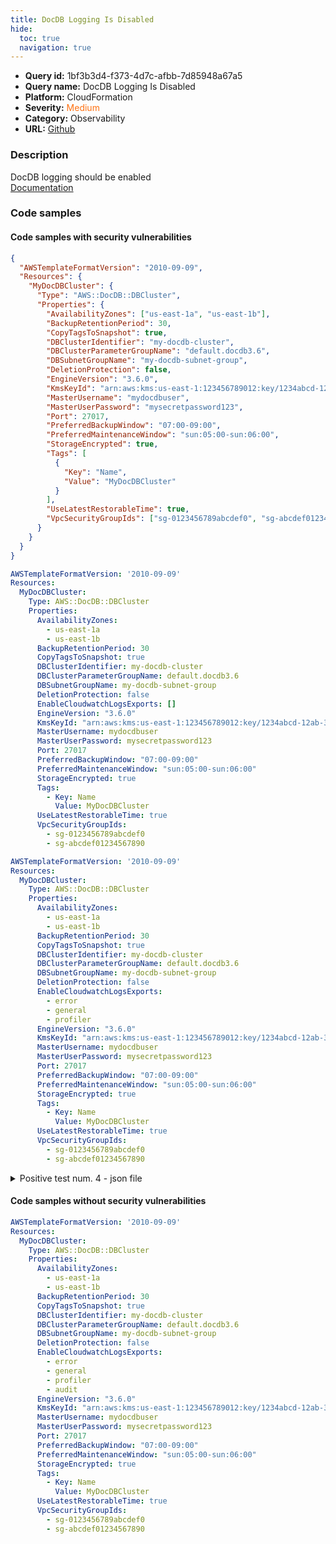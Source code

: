 ```yaml
---
title: DocDB Logging Is Disabled
hide:
  toc: true
  navigation: true
---
```


<style>
  .highlight .hll {
    background-color: #ff171742;
  }
  .md-content {
    max-width: 1100px;
    margin: 0 auto;
  }
</style>

-   **Query id:** 1bf3b3d4-f373-4d7c-afbb-7d85948a67a5
-   **Query name:** DocDB Logging Is Disabled
-   **Platform:** CloudFormation
-   **Severity:** <span style="color:#ff7213">Medium</span>
-   **Category:** Observability
-   **URL:** [Github](https://github.com/Checkmarx/kics/tree/master/assets/queries/cloudFormation/aws/docdb_logging_disabled)

### Description
DocDB logging should be enabled<br>
[Documentation](https://docs.aws.amazon.com/AWSCloudFormation/latest/UserGuide/aws-resource-docdb-dbcluster.html#cfn-docdb-dbcluster-enablecloudwatchlogsexports)

### Code samples
#### Code samples with security vulnerabilities
```json title="Positive test num. 1 - json file" hl_lines="6"
{
  "AWSTemplateFormatVersion": "2010-09-09",
  "Resources": {
    "MyDocDBCluster": {
      "Type": "AWS::DocDB::DBCluster",
      "Properties": {
        "AvailabilityZones": ["us-east-1a", "us-east-1b"],
        "BackupRetentionPeriod": 30,
        "CopyTagsToSnapshot": true,
        "DBClusterIdentifier": "my-docdb-cluster",
        "DBClusterParameterGroupName": "default.docdb3.6",
        "DBSubnetGroupName": "my-docdb-subnet-group",
        "DeletionProtection": false,
        "EngineVersion": "3.6.0",
        "KmsKeyId": "arn:aws:kms:us-east-1:123456789012:key/1234abcd-12ab-34cd-56ef-1234567890ab",
        "MasterUsername": "mydocdbuser",
        "MasterUserPassword": "mysecretpassword123",
        "Port": 27017,
        "PreferredBackupWindow": "07:00-09:00",
        "PreferredMaintenanceWindow": "sun:05:00-sun:06:00",
        "StorageEncrypted": true,
        "Tags": [
          {
            "Key": "Name",
            "Value": "MyDocDBCluster"
          }
        ],
        "UseLatestRestorableTime": true,
        "VpcSecurityGroupIds": ["sg-0123456789abcdef0", "sg-abcdef01234567890"]
      }
    }
  }
}

```
```yaml title="Positive test num. 2 - yaml file" hl_lines="15"
AWSTemplateFormatVersion: '2010-09-09'
Resources:
  MyDocDBCluster:
    Type: AWS::DocDB::DBCluster
    Properties:
      AvailabilityZones:
        - us-east-1a
        - us-east-1b
      BackupRetentionPeriod: 30
      CopyTagsToSnapshot: true
      DBClusterIdentifier: my-docdb-cluster
      DBClusterParameterGroupName: default.docdb3.6
      DBSubnetGroupName: my-docdb-subnet-group
      DeletionProtection: false
      EnableCloudwatchLogsExports: []
      EngineVersion: "3.6.0"
      KmsKeyId: "arn:aws:kms:us-east-1:123456789012:key/1234abcd-12ab-34cd-56ef-1234567890ab"
      MasterUsername: mydocdbuser
      MasterUserPassword: mysecretpassword123
      Port: 27017
      PreferredBackupWindow: "07:00-09:00"
      PreferredMaintenanceWindow: "sun:05:00-sun:06:00"
      StorageEncrypted: true
      Tags:
        - Key: Name
          Value: MyDocDBCluster
      UseLatestRestorableTime: true
      VpcSecurityGroupIds:
        - sg-0123456789abcdef0
        - sg-abcdef01234567890

```
```yaml title="Positive test num. 3 - yaml file" hl_lines="15"
AWSTemplateFormatVersion: '2010-09-09'
Resources:
  MyDocDBCluster:
    Type: AWS::DocDB::DBCluster
    Properties:
      AvailabilityZones:
        - us-east-1a
        - us-east-1b
      BackupRetentionPeriod: 30
      CopyTagsToSnapshot: true
      DBClusterIdentifier: my-docdb-cluster
      DBClusterParameterGroupName: default.docdb3.6
      DBSubnetGroupName: my-docdb-subnet-group
      DeletionProtection: false
      EnableCloudwatchLogsExports:
        - error
        - general
        - profiler
      EngineVersion: "3.6.0"
      KmsKeyId: "arn:aws:kms:us-east-1:123456789012:key/1234abcd-12ab-34cd-56ef-1234567890ab"
      MasterUsername: mydocdbuser
      MasterUserPassword: mysecretpassword123
      Port: 27017
      PreferredBackupWindow: "07:00-09:00"
      PreferredMaintenanceWindow: "sun:05:00-sun:06:00"
      StorageEncrypted: true
      Tags:
        - Key: Name
          Value: MyDocDBCluster
      UseLatestRestorableTime: true
      VpcSecurityGroupIds:
        - sg-0123456789abcdef0
        - sg-abcdef01234567890

```
<details><summary>Positive test num. 4 - json file</summary>

```json hl_lines="14"
{
  "AWSTemplateFormatVersion": "2010-09-09",
  "Resources": {
    "MyDocDBCluster": {
      "Type": "AWS::DocDB::DBCluster",
      "Properties": {
        "AvailabilityZones": ["us-east-1a", "us-east-1b"],
        "BackupRetentionPeriod": 30,
        "CopyTagsToSnapshot": true,
        "DBClusterIdentifier": "my-docdb-cluster",
        "DBClusterParameterGroupName": "default.docdb3.6",
        "DBSubnetGroupName": "my-docdb-subnet-group",
        "DeletionProtection": false,
        "EnableCloudwatchLogsExports": ["error", "general", "audit"],
        "EngineVersion": "3.6.0",
        "KmsKeyId": "arn:aws:kms:us-east-1:123456789012:key/1234abcd-12ab-34cd-56ef-1234567890ab",
        "MasterUsername": "mydocdbuser",
        "MasterUserPassword": "mysecretpassword123",
        "Port": 27017,
        "PreferredBackupWindow": "07:00-09:00",
        "PreferredMaintenanceWindow": "sun:05:00-sun:06:00",
        "StorageEncrypted": true,
        "Tags": [
          {
            "Key": "Name",
            "Value": "MyDocDBCluster"
          }
        ],
        "UseLatestRestorableTime": true,
        "VpcSecurityGroupIds": ["sg-0123456789abcdef0", "sg-abcdef01234567890"]
      }
    }
  }
}

```
</details>


#### Code samples without security vulnerabilities
```yaml title="Negative test num. 1 - yaml file"
AWSTemplateFormatVersion: '2010-09-09'
Resources:
  MyDocDBCluster:
    Type: AWS::DocDB::DBCluster
    Properties:
      AvailabilityZones:
        - us-east-1a
        - us-east-1b
      BackupRetentionPeriod: 30
      CopyTagsToSnapshot: true
      DBClusterIdentifier: my-docdb-cluster
      DBClusterParameterGroupName: default.docdb3.6
      DBSubnetGroupName: my-docdb-subnet-group
      DeletionProtection: false
      EnableCloudwatchLogsExports:
        - error
        - general
        - profiler
        - audit
      EngineVersion: "3.6.0"
      KmsKeyId: "arn:aws:kms:us-east-1:123456789012:key/1234abcd-12ab-34cd-56ef-1234567890ab"
      MasterUsername: mydocdbuser
      MasterUserPassword: mysecretpassword123
      Port: 27017
      PreferredBackupWindow: "07:00-09:00"
      PreferredMaintenanceWindow: "sun:05:00-sun:06:00"
      StorageEncrypted: true
      Tags:
        - Key: Name
          Value: MyDocDBCluster
      UseLatestRestorableTime: true
      VpcSecurityGroupIds:
        - sg-0123456789abcdef0
        - sg-abcdef01234567890

```
